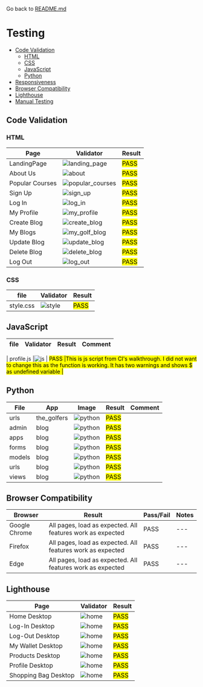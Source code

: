 Go back to [README.md](/README.md)

# Testing
- [Code Validation](#code-validation)
    - [HTML](#html)
    - [CSS](#css)
    - [JavaScript](#JavaScript)
    - [Python](#python)
- [Responsiveness](#Responsiveness)
- [Browser Compatibility](#browser-compatibility)
- [Lighthouse](#Lighthouse)
- [Manual Testing](#manual-testing)




## Code Validation
### HTML
|Page|Validator|Result|
| --- | --- | --- |
| LandingPage |![landing_page](./assets/testing/html/index_html_checker.png) | <mark>PASS<mark> |
| About Us |![about](./assets/testing/html/checkout_html_checker.png) | <mark>PASS<mark> |
| Popular Courses|![popular_courses](./assets/testing/html/products_detail_html_chekcer.png) | <mark>PASS<mark> |
| Sign Up |![sign_up](./assets/testing/html/sign_up_html_checker.png) | <mark>PASS<mark> |
| Log In |![log_in](./assets/testing/html/log_in_html_checker.png) | <mark>PASS<mark> |
| My Profile |![my_profile](./assets/testing/html/my_profile_html_checker.png) | <mark>PASS<mark> |
| Create Blog |![create_blog](./assets/testing/html/my_wallet_html_checker.png) | <mark>PASS<mark> |
| My Blogs|![my_golf_blog](/assets/testing/html/password_reset_html_checker.png) | <mark>PASS<mark> |
| Update Blog |![update_blog](./assets/testing/html/checkout_success_html_checker.png) | <mark>PASS<mark> |
| Delete Blog |![delete_blog](./assets/testing/html/checkout_success_html_checker.png) | <mark>PASS<mark> |
| Log Out |![log_out](./assets/testing/html/log_out_html_checker.png) | <mark>PASS<mark> |



### CSS
|file|Validator|Result|
| --- | --- | --- |
| style.css |![style](./assets/testing/css/base_css_css_checker.png) | <mark>PASS<mark> |


## JavaScript
|file|Validator|Result|Comment|
| --- | --- | --- |----|

| profile.js |![js](./assets/testing/js/profiles_js_checker.png) | <mark>PASS<mark> |This is js script from CI's walkthrough. I did not want to change this as the function is working. It has two warnings and shows $ as undefined variable |


## Python

|File|App|Image|Result|Comment|
| --- |----| --- | --- |----|
| urls | the_golfers |![python](./assets/testing/python/wexford_treasures_main_urls_pep8.png) | <mark>PASS<mark> ||
| admin | blog |![python](./assets/testing/python/profiles_admin_pep8.png) | <mark>PASS<mark> ||
| apps | blog |![python](./assets/testing/python/profile_apps_pep8.png) | <mark>PASS<mark> ||
| forms | blog |![python](./assets/testing/python/profiles_forms_pep8.png) | <mark>PASS<mark> ||
| models | blog |![python](./assets/testing/python/profiles_models_pep8.png) | <mark>PASS<mark> ||
| urls | blog |![python](./assets/testing/python/profiles_urls_pep8.png) | <mark>PASS<mark> ||
| views | blog |![python](./assets/testing/python/profiles_views_pep8.png) | <mark>PASS<mark> ||





## Browser Compatibility

|Browser|Result|Pass/Fail|Notes|
| --- | --- | --- | ---|
| Google Chrome | All pages, load as expected. All features work as expected | PASS | --- |
| Firefox | All pages, load as expected. All features work as expected | PASS | --- |
| Edge | All pages, load as expected. All features work as expected | PASS | ---|

## Lighthouse

|Page|Validator|Result|
| --- | --- | --- |
| Home Desktop |![home](./assets/testing/lighthouse/home_desktop_lighthouse.png) | <mark>PASS<mark> |
| Log-In Desktop |![home](./assets/testing/lighthouse/log_in_desktop_lighthouse.png) | <mark>PASS<mark> |
| Log-Out Desktop |![home](./assets/testing/lighthouse/log_out_desktop_lighthouse.png) | <mark>PASS<mark> |
| My Wallet Desktop |![home](./assets/testing/lighthouse/my_wallet_desktop_lighthouse.png) | <mark>PASS<mark> |
| Products Desktop |![home](./assets/testing/lighthouse/products_desktop_lighthouse.png) | <mark>PASS<mark> |
| Profile Desktop |![home](./assets/testing/lighthouse/profile_desktop_lighthouse.png) | <mark>PASS<mark> |
| Shopping Bag Desktop |![home](./assets/testing/lighthouse/shopping_bag_desktop_lighthouse.png) | <mark>PASS<mark> |